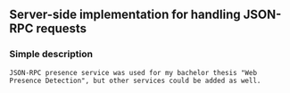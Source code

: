 ## Server-side implementation for handling JSON-RPC requests


### Simple description
	JSON-RPC presence service was used for my bachelor thesis "Web Presence Detection", but other services could be added as well.